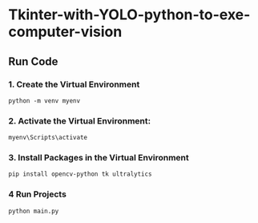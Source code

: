 # Tkinter-with-YOLO-python-to-exe-computer-vision

## Run Code 


### 1. Create the Virtual Environment
```
python -m venv myenv
```
### 2.  Activate the Virtual Environment:

```
myenv\Scripts\activate

```

### 3. Install Packages in the Virtual Environment
```
pip install opencv-python tk ultralytics
```
### 4 Run Projects
```
python main.py
```